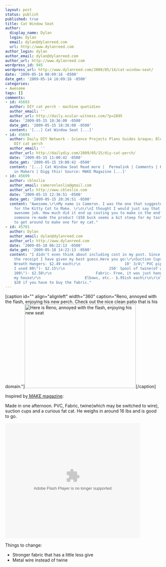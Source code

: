 ```yaml
---
layout: post
status: publish
published: true
title: Cat Window Seat
author:
  display_name: Dylan
  login: dylan
  email: dylan@dylanreed.com
  url: http://www.dylanreed.com
author_login: dylan
author_email: dylan@dylanreed.com
author_url: http://www.dylanreed.com
wordpress_id: 945
wordpress_url: http://www.dylanreed.com/2009/05/14/cat-window-seat/
date: '2009-05-14 08:09:16 -0500'
date_gmt: '2009-05-14 16:09:16 -0500'
categories:
- Awesome
tags: []
comments:
- id: 45693
  author: DIY cat perch - machine quotidien
  author_email: ''
  author_url: http://daily.ocular-witness.com/?p=2895
  date: '2009-05-15 10:36:00 -0500'
  date_gmt: '2009-05-15 18:36:00 -0500'
  content: '[...] Cat Window Seat [...]'
- id: 45694
  author: Daily DIY Network - Science Projects Plans Guides &raquo; Blog Archive &raquo;
    DIY cat perch
  author_email: ''
  author_url: http://dailydiy.com/2009/05/15/diy-cat-perch/
  date: '2009-05-15 11:00:42 -0500'
  date_gmt: '2009-05-15 19:00:42 -0500'
  content: '[...] Cat Window Seat Read more |  Permalink | Comments | Read more articles
    in Makers | Digg this! Source: MAKE Magazine [...]'
- id: 45699
  author: cbleslie
  author_email: cameronleslie@gmail.com
  author_url: http://www.cbleslie.com
  date: '2009-05-15 12:36:51 -0500'
  date_gmt: '2009-05-15 20:36:51 -0500'
  content: "Awesome.\r\nMy name is Cameron. I was the one that suggested the link
    for the Kitty Cot to Make. \r\n\r\nI thought I would just say that you did an
    awesome job. How much did it end up costing you to make in the end?  I am glad
    someone re-made the product ($50 buck seems a bit steep for my tastes). I need
    to get around to make one for my cat."
- id: 45701
  author: Dylan
  author_email: dylan@dylanreed.com
  author_url: http://www.dylanreed.com
  date: '2009-05-18 06:22:13 -0500'
  date_gmt: '2009-05-18 14:22:13 -0500'
  content: "I didn't even think about including cost in my post. Since I can't find
    the receipt I have given my best guess.Here you go:\r\nSuction Cups: Four 20lbs
    Wreath Hangers- $2.49 each\r\n                    10' 3/4\" PVC pipe(of which
    I used 80\")- $2.15\r\n                    250' Spool of twine(of which I used
    100\")- $2.50\r\n                    Fabric- Free, it was just hanging around
    my house\r\n                    Elbows, etc.- $.95ish each\r\n\r\nTotal: Around
    $20 if you have to buy the fabric."
---
```

<p>[caption id="" align="alignleft" width="360" caption="Reno, annoyed with the flash, enjoying his new perch. Check out the nice clean patio that is his domain."]<img class=" " title="Comfy" src="http://farm4.static.flickr.com/3564/3531471078_65617d80de.jpg" alt="Here is Reno, annoyed with the flash, enjoying his new seat" width="360" height="270" />[/caption]</p>
<p>Inspired by<a href="http://blog.makezine.com/archive/2009/05/kitty_cot_window_cat_perch.html?CMP=OTC-0D6B48984890"> MAKE magazine</a>:&nbsp;</p>
<p>Made in one afternoon. PVC, Fabric, twine(which may be switched to wire), suction cups and a curious fat cat. He weighs in around 16 lbs and is&nbsp;good to go.</p>
<p><object width="437" height="370" data="http://www.viddler.com/player/b04ae0c9/" type="application/x-shockwave-flash"><param name="id" value="viddler_CaptainAwesome_11" /><param name="allowScriptAccess" value="always" /><param name="allowFullScreen" value="true" /><param name="src" value="http://www.viddler.com/player/b04ae0c9/" /><param name="name" value="viddler_CaptainAwesome_11" /><param name="wmode" value="transparent" /><param name="allowfullscreen" value="true" /></object></p>
<p>Things to change:</p>
<ul>
<li>Stronger fabric that has a little less give</li>
<li>Metal wire instead of twine</li><br />
</ul></p>
